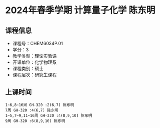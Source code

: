 # 2024年春季学期 计算量子化学 陈东明






## 课程信息

- 课程号：CHEM6034P.01
- 学分：3
- 教学类型：理论实验课
- 开课单位：化学物理系
- 课程类别：硕士
- 课程层次：研究生课程

## 上课时间

```
1~6,8~16周 GH-320 :2(6,7) 陈东明
7周 GH-320 :4(6,7) 陈东明
1~5,7~9,11~16周 GH-320 :4(8,9,10) 陈东明
9周 GH-320 :6(8,9,10) 陈东明
```

